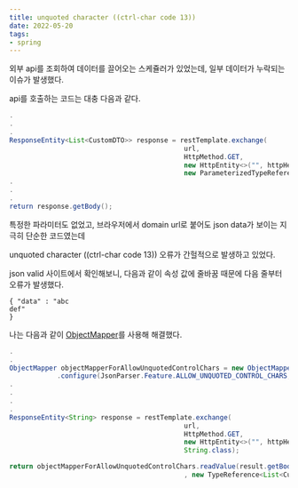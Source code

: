 ```yaml
---
title: unquoted character ((ctrl-char code 13))
date: 2022-05-20
tags:
- spring
---
```


외부 api를 조회하여 데이터를 끌어오는 스케쥴러가 있었는데, 일부 데이터가 누락되는 이슈가 발생했다.

api를 호출하는 코드는 대충 다음과 같다.

```Java
.
.
.
ResponseEntity<List<CustomDTO>> response = restTemplate.exchange(
                                            url,
                                            HttpMethod.GET,
                                            new HttpEntity<>("", httpHeaders),
                                            new ParameterizedTypeReference<List<CustomDTO>>() {});
.
.
.
return response.getBody();                             
```
특정한 파라미터도 없었고, 브라우저에서 domain url로 붙어도 json data가 보이는 지극히 단순한 코드였는데 

unquoted character ((ctrl-char code 13)) 오류가 간헐적으로 발생하고 있었다.
   
json valid 사이트에서 확인해보니, 다음과 같이 속성 값에 줄바꿈 때문에 다음 줄부터 오류가 발생했다.

```text
{ "data" : "abc
def"
}
```

나는 다음과 같이 [ObjectMapper](https://www.baeldung.com/spring-boot-customize-jackson-objectmapper)를 사용해 해결했다.

```Java
.
.
ObjectMapper objectMapperForAllowUnquotedControlChars = new ObjectMapper()
            .configure(JsonParser.Feature.ALLOW_UNQUOTED_CONTROL_CHARS, true);
.
.
.
.
ResponseEntity<String> response = restTemplate.exchange(
                                            url,
                                            HttpMethod.GET,
                                            new HttpEntity<>("", httpHeaders),
                                            String.class);

return objectMapperForAllowUnquotedControlChars.readValue(result.getBody()
                                            , new TypeReference<List<CustomDTO>>(){});
```
